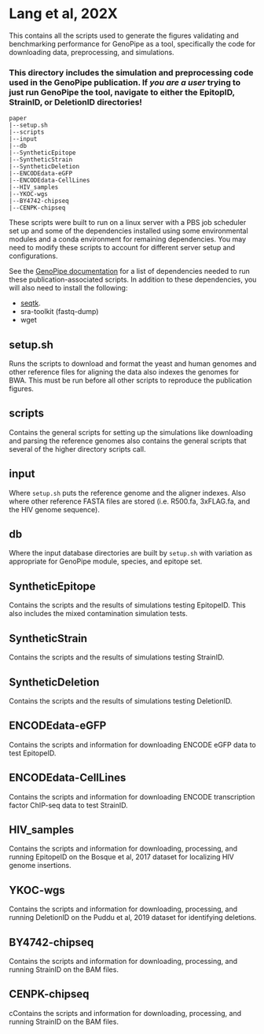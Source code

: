# Lang et al, 202X

This contains all the scripts used to generate the figures validating and benchmarking performance for GenoPipe as a tool, specifically the code for downloading data, preprocessing, and simulations.

### This directory includes the simulation and preprocessing code used in the GenoPipe publication. If *you are a user* trying to just run GenoPipe the tool, navigate to either the EpitopID, StrainID, or DeletionID directories!

```
paper
|--setup.sh
|--scripts
|--input
|--db
|--SyntheticEpitope
|--SyntheticStrain
|--SyntheticDeletion
|--ENCODEdata-eGFP
|--ENCODEdata-CellLines
|--HIV_samples
|--YKOC-wgs
|--BY4742-chipseq
|--CENPK-chipseq
```

These scripts were built to run on a linux server with a PBS job scheduler set up and some of the dependencies installed using some environmental modules and a conda environment for remaining dependencies. You may need to modify these scripts to account for different server setup and configurations.

See the [GenoPipe documentation](https://pughlab.mbg.cornell.edu/GenoPipe-docs/) for a list of dependencies needed to run these publication-associated scripts. In addition to these dependencies, you will also need to install the following:

* [seqtk](https://github.com/lh3/seqtk).
* sra-toolkit (fastq-dump)
* wget

## setup.sh
Runs the scripts to download and format the yeast and human genomes and other reference files for aligning the data
also indexes the genomes for BWA. This must be run before all other scripts to reproduce the publication figures.

## scripts
Contains the general scripts for setting up the simulations like downloading and parsing the reference genomes
also contains the general scripts that several of the higher directory scripts call.

## input
Where `setup.sh` puts the reference genome and the aligner indexes. Also where other reference FASTA files are stored
(i.e. R500.fa, 3xFLAG.fa, and the HIV genome sequence).

## db
Where the input database directories are built by `setup.sh` with variation as appropriate for GenoPipe module, species, and epitope set.

## SyntheticEpitope
Contains the scripts and the results of simulations testing EpitopeID. This also includes the mixed contamination simulation tests.

## SyntheticStrain
Contains the scripts and the results of simulations testing StrainID.

## SyntheticDeletion
Contains the scripts and the results of simulations testing DeletionID.

## ENCODEdata-eGFP
Contains the scripts and information for downloading ENCODE eGFP data to test EpitopeID.

## ENCODEdata-CellLines
Contains the scripts and information for downloading ENCODE transcription factor ChIP-seq data to test StrainID.

## HIV_samples
Contains the scripts and information for downloading, processing, and running EpitopeID on the Bosque et al, 2017 dataset for localizing HIV genome insertions.

## YKOC-wgs
Contains the scripts and information for downloading, processing, and running DeletionID on the Puddu et al, 2019 dataset for identifying deletions.

## BY4742-chipseq
Contains the scripts and information for downloading, processing, and running StrainID on the BAM files.

## CENPK-chipseq
cContains the scripts and information for downloading, processing, and running StrainID on the BAM files.
